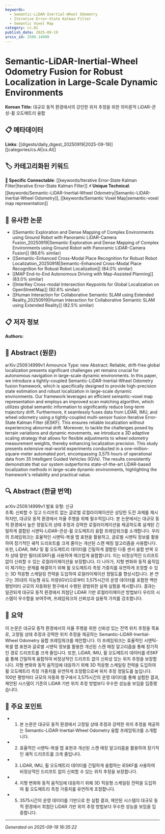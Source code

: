 ```yaml
---
keywords:
  - Semantic-LiDAR-Inertial-Wheel Odometry
  - Iterative Error-State Kalman Filter
  - Semantic Voxel Map
category: cs.AI
publish_date: 2025-09-19
arxiv_id: 2509.14999
---
```


<!-- KEYWORD_LINKING_METADATA:
{
  "processed_timestamp": "2025-09-22 21:24:23.191618",
  "vocabulary_version": "1.0",
  "selected_keywords": [
    "Semantic-LiDAR-Inertial-Wheel Odometry",
    "Iterative Error-State Kalman Filter",
    "Semantic Voxel Map"
  ],
  "rejected_keywords": [
    "3D Adaptive Scaling"
  ],
  "similarity_scores": {
    "Semantic-LiDAR-Inertial-Wheel Odometry": 0.8,
    "Iterative Error-State Kalman Filter": 0.75,
    "Semantic Voxel Map": 0.78
  },
  "extraction_method": "AI_prompt_based",
  "budget_applied": true
}
-->


# Semantic-LiDAR-Inertial-Wheel Odometry Fusion for Robust Localization in Large-Scale Dynamic Environments

**Korean Title:** 대규모 동적 환경에서의 강인한 위치 추정을 위한 의미론적 LiDAR-관성-휠 오도메트리 융합

## 📋 메타데이터

**Links**: [[digests/daily_digest_20250919|2025-09-19]]   [[categories/cs.AI|cs.AI]]

## 🏷️ 카테고리화된 키워드
**🔗 Specific Connectable**: [[keywords/Iterative Error-State Kalman Filter|Iterative Error-State Kalman Filter]]
**⚡ Unique Technical**: [[keywords/Semantic-LiDAR-Inertial-Wheel Odometry|Semantic-LiDAR-Inertial-Wheel Odometry]], [[keywords/Semantic Voxel Map|semantic-voxel map representation]]

## 🔗 유사한 논문
- [[Semantic Exploration and Dense Mapping of Complex Environments using Ground Robot with Panoramic LiDAR-Camera Fusion_20250919|Semantic Exploration and Dense Mapping of Complex Environments using Ground Robot with Panoramic LiDAR-Camera Fusion]] (86.6% similar)
- [[Semantic-Enhanced Cross-Modal Place Recognition for Robust Robot Localization_20250918|Semantic-Enhanced Cross-Modal Place Recognition for Robust Robot Localization]] (84.0% similar)
- [[MAP End-to-End Autonomous Driving with Map-Assisted Planning]] (83.0% similar)
- [[InterKey Cross-modal Intersection Keypoints for Global Localization on OpenStreetMap]] (82.6% similar)
- [[Human Interaction for Collaborative Semantic SLAM using Extended Reality_20250919|Human Interaction for Collaborative Semantic SLAM using Extended Reality]] (82.5% similar)

## 📋 저자 정보

**Authors:** 

## 📄 Abstract (원문)

arXiv:2509.14999v1 Announce Type: new 
Abstract: Reliable, drift-free global localization presents significant challenges yet remains crucial for autonomous navigation in large-scale dynamic environments. In this paper, we introduce a tightly-coupled Semantic-LiDAR-Inertial-Wheel Odometry fusion framework, which is specifically designed to provide high-precision state estimation and robust localization in large-scale dynamic environments. Our framework leverages an efficient semantic-voxel map representation and employs an improved scan matching algorithm, which utilizes global semantic information to significantly reduce long-term trajectory drift. Furthermore, it seamlessly fuses data from LiDAR, IMU, and wheel odometry using a tightly-coupled multi-sensor fusion Iterative Error-State Kalman Filter (iESKF). This ensures reliable localization without experiencing abnormal drift. Moreover, to tackle the challenges posed by terrain variations and dynamic movements, we introduce a 3D adaptive scaling strategy that allows for flexible adjustments to wheel odometry measurement weights, thereby enhancing localization precision. This study presents extensive real-world experiments conducted in a one-million-square-meter automated port, encompassing 3,575 hours of operational data from 35 Intelligent Guided Vehicles (IGVs). The results consistently demonstrate that our system outperforms state-of-the-art LiDAR-based localization methods in large-scale dynamic environments, highlighting the framework's reliability and practical value.

## 🔍 Abstract (한글 번역)

arXiv:2509.14999v1 발표 유형: 신규  
초록: 신뢰할 수 있고 드리프트 없는 글로벌 로컬라이제이션은 상당한 도전 과제를 제시하지만, 대규모 동적 환경에서 자율 주행을 위해 필수적입니다. 본 논문에서는 대규모 동적 환경에서 높은 정밀도의 상태 추정과 강력한 로컬라이제이션을 제공하도록 설계된 긴밀하게 결합된 시맨틱-LiDAR-관성-휠 오도메트리 융합 프레임워크를 소개합니다. 우리의 프레임워크는 효율적인 시맨틱-복셀 맵 표현을 활용하고, 글로벌 시맨틱 정보를 활용하여 장기적인 궤적 드리프트를 크게 줄이는 개선된 스캔 매칭 알고리즘을 사용합니다. 또한, LiDAR, IMU 및 휠 오도메트리 데이터를 긴밀하게 결합된 다중 센서 융합 반복 오차 상태 칼만 필터(iESKF)를 사용하여 매끄럽게 융합합니다. 이는 비정상적인 드리프트 없이 신뢰할 수 있는 로컬라이제이션을 보장합니다. 더 나아가, 지형 변화와 동적 움직임이 제기하는 문제를 해결하기 위해 휠 오도메트리 측정 가중치를 유연하게 조정할 수 있는 3D 적응형 스케일링 전략을 도입하여 로컬라이제이션 정밀도를 향상시킵니다. 본 연구는 35대의 지능형 유도 차량(IGV)으로부터 3,575시간의 운영 데이터를 포함한 백만 평방미터 규모의 자동화된 항구에서 수행된 광범위한 실제 실험을 제시합니다. 결과는 일관되게 대규모 동적 환경에서 최첨단 LiDAR 기반 로컬라이제이션 방법보다 우리의 시스템이 우수함을 보여주며, 프레임워크의 신뢰성과 실용적 가치를 강조합니다.

## 📝 요약

이 논문은 대규모 동적 환경에서의 자율 주행을 위한 신뢰성 있는 전역 위치 추정을 목표로, 고정밀 상태 추정과 강력한 위치 추정을 제공하는 Semantic-LiDAR-Inertial-Wheel Odometry 융합 프레임워크를 제안합니다. 이 프레임워크는 효율적인 시맨틱-복셀 맵 표현과 글로벌 시맨틱 정보를 활용한 개선된 스캔 매칭 알고리즘을 통해 장기적인 경로 드리프트를 크게 줄입니다. 또한, LiDAR, IMU, 휠 오도메트리 데이터를 iESKF를 통해 긴밀하게 융합하여 비정상적인 드리프트 없이 신뢰성 있는 위치 추정을 보장합니다. 지형 변화와 동적 움직임에 대응하기 위해 3D 적응형 스케일링 전략을 도입하여 휠 오도메트리 측정 가중치를 유연하게 조정함으로써 위치 추정 정밀도를 높입니다. 100만 평방미터 규모의 자동화 항구에서 3,575시간의 운영 데이터를 통해 실험한 결과, 제안된 시스템이 기존의 LiDAR 기반 위치 추정 방법보다 우수한 성능을 보임을 입증했습니다.

## 🎯 주요 포인트

- 1. 본 논문은 대규모 동적 환경에서 고정밀 상태 추정과 강력한 위치 추정을 제공하는 Semantic-LiDAR-Inertial-Wheel Odometry 융합 프레임워크를 소개합니다.

- 2. 효율적인 시맨틱-복셀 맵 표현과 개선된 스캔 매칭 알고리즘을 활용하여 장기적인 궤적 드리프트를 크게 줄입니다.

- 3. LiDAR, IMU, 휠 오도메트리 데이터를 긴밀하게 융합하는 iESKF를 사용하여 비정상적인 드리프트 없이 신뢰할 수 있는 위치 추정을 보장합니다.

- 4. 지형 변화와 동적 움직임에 대응하기 위해 3D 적응형 스케일링 전략을 도입하여 휠 오도메트리 측정 가중치를 유연하게 조정합니다.

- 5. 3575시간의 운영 데이터를 기반으로 한 실험 결과, 제안된 시스템이 대규모 동적 환경에서 최첨단 LiDAR 기반 위치 추정 방법보다 우수한 성능을 보임을 입증합니다.

---

*Generated on 2025-09-19 16:35:22*